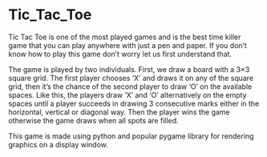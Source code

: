 # Tic_Tac_Toe
Tic Tac Toe is one of the most played games and is the best time killer game that you can play anywhere with just a pen and paper. If you don’t know how to play this game don’t worry let us first understand that. 

The game is played by two individuals. First, we draw a board with a 3×3 square grid. The first player chooses ‘X’ and draws it on any of the square grid, then it’s the chance of the second player to draw ‘O’ on the available spaces. Like this, the players draw ‘X’ and ‘O’ alternatively on the empty spaces until a player succeeds in drawing 3 consecutive marks either in the horizontal, vertical or diagonal way. Then the player wins the game otherwise the game draws when all spots are filled.


This game is made using python and popular pygame library for rendering graphics on a display window. 
